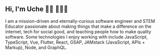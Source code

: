 ## Hi, I'm Uche 👋🏾 👨🏾‍💻

I am a mission-driven and eternally-curious software engineer and STEM Educator passionate about making things that make a difference on the internet, tech for social good, and teaching people how to make quality software. Some technologies I enjoy working with include JavaScript, TypeScript, Vue, Flutter, React, GSAP, JAMstack (JavaScript, APIs + Markup), Node, and GraphQL.

<!--
### Find me around the web

**UcheAzubuko/UcheAzubuko** is a ✨ _special_ ✨ repository because its `README.md` (this file) appears on your GitHub profile.

Here are some ideas to get you started:

- 🔭 I’m currently working on ...
- 🌱 I’m currently learning ...
- 👯 I’m looking to collaborate on ...
- 🤔 I’m looking for help with ...
- 💬 Ask me about ...
- 📫 How to reach me: ...
- 😄 Pronouns: ...
- ⚡ Fun fact: ...
-->
